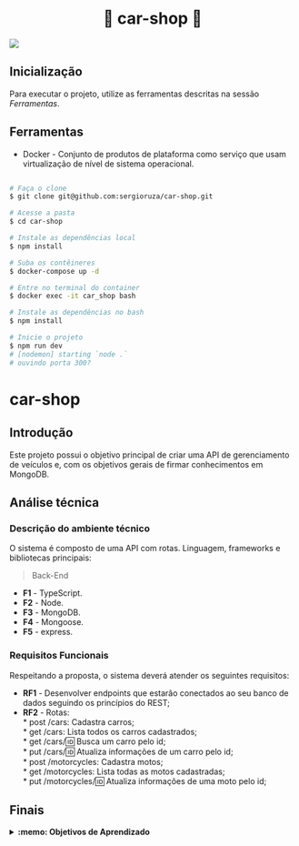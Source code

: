 # <h1 align="center">🚗 car-shop 🚗</h1>
<fig>
<img src="https://s1.1zoom.me/big0/562/345021-admin.jpg">
</fig>

## Inicialização
Para executar o projeto, utilize as ferramentas descritas na sessão *Ferramentas*.

## Ferramentas
* Docker - Conjunto de produtos de plataforma como serviço que usam virtualização de nível de sistema operacional.
```bash

# Faça o clone
$ git clone git@github.com:sergioruza/car-shop.git

# Acesse a pasta
$ cd car-shop

# Instale as dependências local
$ npm install

# Suba os contêineres
$ docker-compose up -d

# Entre no terminal do container
$ docker exec -it car_shop bash

# Instale as dependências no bash
$ npm install

# Inicie o projeto
$ npm run dev
# [nodemon] starting `node .`
# ouvindo porta 300?
```
# car-shop

## Introdução

Este projeto possui o objetivo principal de criar uma API de gerenciamento de veículos e,
com os objetivos gerais de firmar conhecimentos em MongoDB.

## Análise técnica

### Descrição do ambiente técnico

O sistema é composto de uma API com rotas. Linguagem, frameworks e bibliotecas principais:
> Back-End
* **F1** - TypeScript.
* **F2** - Node.
* **F3** - MongoDB.
* **F4** - Mongoose.
* **F5** - express.

### Requisitos Funcionais
Respeitando a proposta, o sistema deverá atender os seguintes requisitos:

* **RF1** - Desenvolver endpoints que estarão conectados ao seu banco de dados seguindo os princípios do REST;
* **RF2** - Rotas:  
                   * post /cars: Cadastra carros;  
                   * get /cars: Lista todos os carros cadastrados;  
                   * get /cars/:id: Busca um carro pelo id;  
                   * put /cars/:id: Atualiza informações de um carro pelo id;  
                   * post /motorcycles: Cadastra motos;  
                   * get /motorcycles: Lista todas as motos cadastradas;  
                   * put /motorcycles/:id: Atualiza informações de uma moto pelo id;  

## Finais
<details>
 <summary><strong>:memo: Objetivos de Aprendizado</strong></summary><br /> 

- Utilizar Node.js;

- Utilizar Mongoose para manipulação no mongoDB;

- Realizar uma aplicação com CRUD;
  
- Aplicar os princípios de Programação Orientada a Objetos;
  
- Aplicar os principios de SOLID;

</details>


